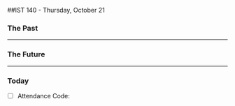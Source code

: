 ##IST 140 - Thursday, October 21

### The Past



<hr />

### The Future



<hr />

### Today

* [ ] Attendance Code: 